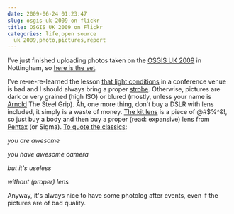 ```yaml
---
date: 2009-06-24 01:23:47
slug: osgis-uk-2009-on-flickr
title: OSGIS UK 2009 on Flickr
categories: life,open source
  uk 2009,photo,pictures,report
---
```


I've just finished uploading photos taken on the [OSGIS UK 2009](http://www.opensourcegis.org.uk/) in Nottingham, so [here is the set](http://www.flickr.com/photos/mloskot/sets/72157620410984670/).





I've re-re-re-learned the lesson [that light conditions](http://www.dcmag.co.uk/How_to_shoot_well_in_low_light_conditions.YffwKORo39cnPg.html) in a conference venue is bad and I should always bring a proper [strobe](http://en.wikipedia.org/wiki/Flash_(photography)). Otherwise, pictures are dark or very grained (high ISO) or blured (mostly, unless your name is [Arnold](http://en.wikipedia.org/wiki/Arnold_Schwarzenegger) The Steel Grip). Ah, one more thing, don't buy a DSLR with lens included, it simply is a waste of money. [The kit lens](http://en.wikipedia.org/wiki/Pentax_K10D) is a piece of @#$%^&!, so just buy a body and then buy a proper (read: expansive) lens from [Pentax](http://www.flickr.com/cameras/pentax/k10d/) (or Sigma). [To quote the classics](http://www.vimeo.com/1841244):





_you are awesome_  

_you have awesome camera_  

_but it's useless_  

_without (proper) lens_  






Anyway, it's always nice to have some photolog after events, even if the pictures are of bad quality.
